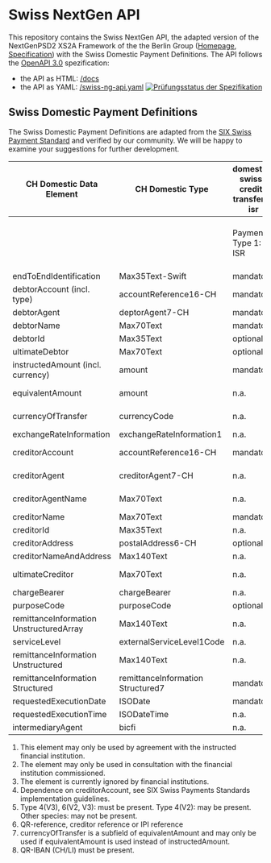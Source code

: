 # Swiss NextGen API

This repository contains the Swiss NextGen API, the adapted version of the NextGenPSD2 XS2A Framework of the the Berlin Group ([Homepage](https://www.berlin-group.org/nextgenpsd2-downloads), [Specification](https://openbankingproject-ch.github.io/obp-apis/berlin-group.html)) with the Swiss Domestic Payment Definitions. The API
follows the [OpenAPI 3.0](https://github.com/OAI/OpenAPI-Specification/blob/master/versions/3.0.2.md)
spezification:
* the API as HTML: [/docs](https://openbankingproject-ch.github.io/obp-apis)
* the API as YAML: [/swiss-ng-api.yaml](https://github.com/openbankingproject-ch/obp-apis/raw/master/swiss-ng-api.yaml)
[![Prüfungsstatus der Spezifikation](https://travis-ci.com/openbankingproject-ch/obp-apis.svg?branch=master "Prüfungsstatus der Spezifikation")](https://travis-ci.com/openbankingproject-ch/obp-apis)

## Swiss Domestic Payment Definitions

The Swiss Domestic Payment Definitions are adapted from the [SIX Swiss Payment Standard](https://www.six-group.com/interbank-clearing/en/home/standardization/iso-payments/customer-bank/implementation-guidelines.html) and verified by our community. We will be happy to examine your suggestions for further development.

| CH Domestic Data Element                | CH Domestic Type                  | domestic-swiss-credit-transfers-isr | domestic-swiss-credit-transfers                 | domestic-swiss-credit-transfers-qr | domestic-swiss-foreign-credit-transfers | swiss-sepa-credit-transfers        | swiss-cross-border-credit-transfers |
| --------------------------------------- | --------------------------------- | ----------------------------------- | ----------------------------------------------- | --------------------------------------- | ----------------------------       | -----------------------------      |-------------------------------------|
|                                         |                                   | Payment Type 1: ISR                 | Payment Type 3: IBAN/postal account and IID/BIC | Payment Type 3: QR-bill            | Payment Type 4: Foreign currency        | Payment Type 5: Foreign SEPA       | Payment Type 6: Foreign             |
| endToEndIdentification                  | Max35Text-Swift                   | mandatory                           | mandatory                                       | mandatory                          | mandatory                               | mandatory                          | mandatory                           |
| debtorAccount (incl. type)              | accountReference16-CH             | mandatory                           | mandatory                                       | mandatory                          | mandatory                               | mandatory                          | mandatory                           |
| debtorAgent                             | deptorAgent7-CH                   | mandatory                           | mandatory                                       | mandatory                          | mandatory                               | mandatory                          | optional                            |
| debtorName                              | Max70Text                         | mandatory                           | mandatory                                       | mandatory                          | mandatory                               | mandatory                          | mandatory                           |
| debtorId                                | Max35Text                         | optional 3)                         | optional 3)                                     | optional 3)                        | optional 3)                             | optional 3)                        | optional 3)                         |
| ultimateDebtor                          | Max70Text                         | optional                            | optional                                        | optional                           | optional                                | optional                           | optional                            |
| instructedAmount (incl. currency)       | amount                            | mandatory                           | dependent 1)                                    | dependent 1)                       | dependent 1)                            | dependent 1)                       | dependent 1)                        |
| equivalentAmount                        | amount                            | n.a.                                | dependent 1)                                    | dependent 1)                       | dependent 1)                            | dependent 1)                       | dependent 1)                        |
| currencyOfTransfer                      | currencyCode                      | n.a.                                | dependent 1)                                    | dependent 1)                       | dependent 1)                            | dependent 1)                       | dependent 1)                        |
| exchangeRateInformation                 | exchangeRateInformation1          | n.a.                                | optional 2)                                     | optional 2)                        | optional 2)                             | optional 2)                        | optional 2)                         |
| creditorAccount                         | accountReference16-CH             | mandatory                           | mandatory                                       | mandatory 8)                       | mandatory                               | mandatory                          | mandatory                           |
| creditorAgent                           | creditorAgent7-CH                 | n.a.                                | dependent 4)                                    | dependent 4)                       | dependent 4)                            | dependent 4)                       | dependent 4)                        |
| creditorAgentName                       | Max70Text                         | n.a.                                | n.a.                                            | n.a.                               | dependent 5)                            | n.a.                               | dependent 5)                        |
| creditorName                            | Max70Text                         | mandatory                           | mandatory                                       | mandatory                          | mandatory                               | mandatory                          | mandatory                           |
| creditorId                              | Max35Text                         | n.a.                                | optional                                        | optional                           | optional                                | optional                           | optional                            |
| creditorAddress                         | postalAddress6-CH                 | optional                            | optional                                        | optional                           | optional                                | optional                           | optional                            |
| creditorNameAndAddress                  | Max140Text                        | n.a.                                | dependent                                       | dependent                          | dependent                               | dependent                          | dependent                           |
| ultimateCreditor                        | Max70Text                         | n.a.                                | optional                                        | n.a. (for future use)              | optional                                | optional                           | optional                            |
| chargeBearer                            | chargeBearer                      | n.a.                                | optional                                        | optional                           | optional                                | mandatory                          | optional                            |
| purposeCode                             | purposeCode                       | optional                            | optional                                        | optional                           | optional                                | optional                           | optional                            |
| remittanceInformation UnstructuredArray | Max140Text                        | n.a.                                | n.a.                                            | n.a.                               | n.a.                                    | n.a.                               | n.a.                                |
| serviceLevel                            | externalServiceLevel1Code         | n.a.                                | optional                                        | optional                           | optional                                | mandatory                          | optional                            |
| remittanceInformation Unstructured      | Max140Text                        | n.a.                                | optional                                        | n.a.                               | optional                                | optional                           | optional                            |
| remittanceInformation Structured        | remittanceInformation Structured7 | mandatory                           | optional                                        | mandatory 6)                       | optional                                | optional                           | optional                            |
| requestedExecutionDate                  | ISODate                           | mandatory                           | mandatory                                       | mandatory                          | mandatory                               | mandatory                          | mandatory                           |
| requestedExecutionTime                  | ISODateTime                       | n.a.                                | n.a.                                            | n.a.                               | n.a.                                    | n.a.                               | n.a.                                |
| intermediaryAgent                       | bicfi                             | n.a.                                | n.a.                                            | n.a.                               | optional 2)                             | n.a.                               | optional 2)                         |
      
1) This element may only be used by agreement with the instructed financial institution. 
2) The element may only be used in consultation with the financial institution commissioned.
3) The element is currently ignored by financial institutions.
4) Dependence on creditorAccount, see SIX Swiss Payments Standards implementation guidelines.
5) Type 4(V3), 6(V2, V3): must be present. Type 4(V2): may be present. Other species: may not be present.
6) QR-reference, creditor reference or IPI reference
7) currencyOfTransfer is a subfield of equivalentAmount and may only be used if equivalentAmount is used instead of instructedAmount.
8) QR-IBAN (CH/LI) must be present.